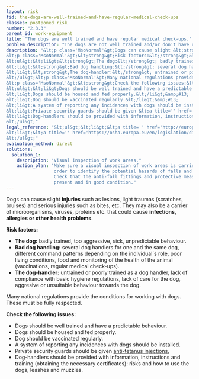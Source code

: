 ```yaml
---
layout: risk
fid: the-dogs-are-well-trained-and-have-regular-medical-check-ups
classes: postponed risk
number: "2.3.3"
parent_id: work-equipment
title: "The dogs are well trained and have regular medical check-ups."
problem_description: "The dogs are not well trained and/or don't have regular medical check-ups."
description: "&lt;p class='MsoNormal'&gt;Dogs can cause slight &lt;strong&gt;injuries&lt;/strong&gt; such as lesions, light traumas (scratches, bruises) and serious injuries such as bites, etc. They may also be a carrier of microorganisms, viruses, proteins etc. that could cause &lt;strong&gt;infections, allergies or other health problems&lt;/strong&gt;.&lt;/p&gt;&amp;#13;
&lt;p class='MsoNormal'&gt;&lt;strong&gt;Risk factors:&lt;/strong&gt;&lt;/p&gt;&amp;#13;
&lt;ul&gt;&lt;li&gt;&lt;strong&gt;The dog:&lt;/strong&gt; badly trained, too aggressive, sick, unpredictable behaviour.&lt;/li&gt;&amp;#13;
&lt;li&gt;&lt;strong&gt;Bad dog handling:&lt;/strong&gt; several dog handlers for one and the same dog, different command patterns depending on the individual´s role, poor living conditions, food and monitoring of the health of the animal (vaccinations, regular medical check-ups).&lt;/li&gt;&amp;#13;
&lt;li&gt;&lt;strong&gt;The dog-handler:&lt;/strong&gt; untrained or poorly trained as a dog handler, lack of compliance with basic hygiene regulations, lack of care for the dog, aggresive or unsuitable behaviour towards the dog.&lt;/li&gt;&amp;#13;
&lt;/ul&gt;&lt;p class='MsoNormal'&gt;Many national regulations provide the conditions for working with dogs. These must be fully respected.&lt;/p&gt;&amp;#13;
&lt;p class='MsoNormal'&gt;&lt;strong&gt;Check the following issues:&lt;/strong&gt;&lt;/p&gt;&amp;#13;
&lt;ul&gt;&lt;li&gt;Dogs should be well trained and have a predictable behaviour.&lt;/li&gt;&amp;#13;
&lt;li&gt;Dogs should be housed and fed properly.&lt;/li&gt;&amp;#13;
&lt;li&gt;Dog should be vaccinated regularly.&lt;/li&gt;&amp;#13;
&lt;li&gt;A system of reporting any incidences with dogs should be installed.&lt;/li&gt;&amp;#13;
&lt;li&gt;Private security guards should be given &lt;a title='' href='http://www.hse.gov.uk/violence/security.htm' target='_blank' rel='nofollow'&gt;anti-tetanus injections.&lt;/a&gt;&lt;/li&gt;&amp;#13;
&lt;li&gt;Dog-handlers should be provided with information, instructions and training (obtaining the necessary certificates): risks and how to use the dogs, leashes and muzzles.&lt;/li&gt;&amp;#13;
&lt;/ul&gt;"
legal_reference: "&lt;ul&gt;&lt;li&gt;&lt;a title='' href='http://europa.eu/legislation_summaries/employment_and_social_policy/health_hygiene_safety_at_work/c11113_en.htm' rel='nofollow' target='_blank'&gt;89/391/CEE Implementing measures to improve the health and safety of workers (framework directive).&lt;/a&gt;&lt;/li&gt;&amp;#13;
&lt;li&gt;&lt;a title='' href='https://osha.europa.eu/en/legislation/directives/exposure-to-biological-agents/77' rel='nofollow' target='_blank'&gt;2000/54/EC Directive on the protection of workers from risks related to exposure to biological agents at work&lt;/a&gt;.&lt;/li&gt;&amp;#13;
&lt;/ul&gt;"
evaluation_method: direct
solutions:
  solution_1:
    description: "Visual inspection of work areas."
    action_plan: "Make sure a visual inspection of work areas is carried out in
                  order to identify the potential hazards of falls and slips.
                  Check that the anti-fall fittings and protective measures are
                  present and in good condition."
---
```

Dogs can cause slight **injuries** such as lesions, light traumas (scratches,
bruises) and serious injuries such as bites, etc. They may also be a carrier
of microorganisms, viruses, proteins etc. that could cause **infections,
allergies or other health problems**.

**Risk factors:**

  * **The dog:** badly trained, too aggressive, sick, unpredictable behaviour.
  * **Bad dog handling:** several dog handlers for one and the same dog, different command patterns depending on the individual´s role, poor living conditions, food and monitoring of the health of the animal (vaccinations, regular medical check-ups).
  * **The dog-handler:** untrained or poorly trained as a dog handler, lack of compliance with basic hygiene regulations, lack of care for the dog, aggresive or unsuitable behaviour towards the dog.

Many national regulations provide the conditions for working with dogs. These
must be fully respected.

**Check the following issues:**

  * Dogs should be well trained and have a predictable behaviour.
  * Dogs should be housed and fed properly.
  * Dog should be vaccinated regularly.
  * A system of reporting any incidences with dogs should be installed.
  * Private security guards should be given [anti-tetanus injections.](http://www.hse.gov.uk/violence/security.htm)
  * Dog-handlers should be provided with information, instructions and training (obtaining the necessary certificates): risks and how to use the dogs, leashes and muzzles.


